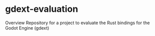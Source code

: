# gdext-evaluation
Overview Repository for a project to evaluate the Rust bindings for the Godot Engine (gdext)
